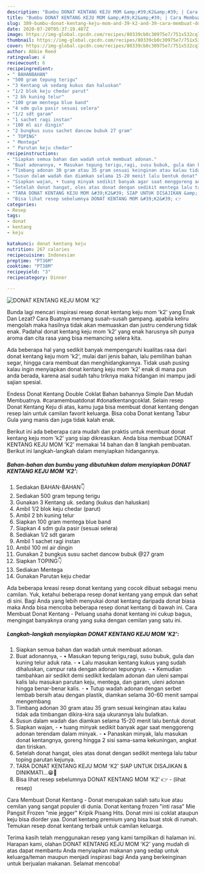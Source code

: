 ```yaml
---
description: "Bumbu DONAT KENTANG KEJU MOM &amp;#39;K2&amp;#39; | Cara Membuat DONAT KENTANG KEJU MOM &amp;#39;K2&amp;#39; Yang Sedap"
title: "Bumbu DONAT KENTANG KEJU MOM &amp;#39;K2&amp;#39; | Cara Membuat DONAT KENTANG KEJU MOM &amp;#39;K2&amp;#39; Yang Sedap"
slug: 389-bumbu-donat-kentang-keju-mom-and-39-k2-and-39-cara-membuat-donat-kentang-keju-mom-and-39-k2-and-39-yang-sedap
date: 2020-07-20T05:37:19.487Z
image: https://img-global.cpcdn.com/recipes/80339cb0c30975e7/751x532cq70/donat-kentang-keju-mom-k2-foto-resep-utama.jpg
thumbnail: https://img-global.cpcdn.com/recipes/80339cb0c30975e7/751x532cq70/donat-kentang-keju-mom-k2-foto-resep-utama.jpg
cover: https://img-global.cpcdn.com/recipes/80339cb0c30975e7/751x532cq70/donat-kentang-keju-mom-k2-foto-resep-utama.jpg
author: Abbie Reed
ratingvalue: 4
reviewcount: 6
recipeingredient:
- " BAHANBAHAN"
- "500 gram tepung terigu"
- "3 Kentang uk sedang kukus dan haluskan"
- "1/2 blok keju chedar parut"
- "2 bh kuning telur"
- "100 gram mentega blue band"
- "4 sdm gula pasir sesuai selera"
- "1/2 sdt garam"
- "1 sachet ragi instan"
- "100 ml air dingin"
- "2 bungkus susu sachet dancow bubuk 27 gram"
- " TOPING"
- " Mentega"
- " Parutan keju chedar"
recipeinstructions:
- "Siapkan semua bahan dan wadah untuk membuat adonan."
- "Buat adonannya, • Masukan tepung terigu,ragi, susu bubuk, gula dan kuning telur aduk rata. • Lalu masukan kentang kukus yang sudah dihaluskan, campur rata dengan adonan tepungnya. • Kemudian tambahkan air sedikit demi sedikit kedalam adonan dan uleni sampai kalis lalu masukan parutan keju, mentega, dan garam, uleni adonan hingga benar-benar kalis. • Tutup wadah adonan dengan serbet lembab bersih atau dengan plastik, diamkan selama 30-60 menit sampai mengembang"
- "Timbang adonan 30 gram atau 35 gram sesuai keinginan atau kalau tidak ada timbangan dikira-kira saja ukurannya lalu bulatkan."
- "Susun dalam wadah dan diamkan selama 15-20 menit lalu bentuk donat"
- "Siapkan wajan, • tuang minyak sedikit banyak agar saat menggoreng adonan terendam dalam minyak. • Panaskan minyak, lalu masukan donat kentangnya, goreng hingga 2 sisi sama-sama kekuningan, angkat dan tiriskan."
- "Setelah donat hangat, oles atas donat dengan sedikit mentega lalu tabur toping parutan kejunya."
- "TARA DONAT KENTANG KEJU MOM &#39;K2&#39; SIAP UNTUK DISAJIKAN &amp; DINIKMATI...😁🥰"
- "Bisa lihat resep sebelumnya DONAT KENTANG MOM &#39;K2&#39; 👉             (lihat resep)"
categories:
- Resep
tags:
- donat
- kentang
- keju

katakunci: donat kentang keju 
nutrition: 267 calories
recipecuisine: Indonesian
preptime: "PT36M"
cooktime: "PT38M"
recipeyield: "3"
recipecategory: Dinner

---
```



![DONAT KENTANG KEJU MOM &#39;K2&#39;](https://img-global.cpcdn.com/recipes/80339cb0c30975e7/751x532cq70/donat-kentang-keju-mom-k2-foto-resep-utama.jpg)

Bunda lagi mencari inspirasi resep donat kentang keju mom &#39;k2&#39; yang Enak Dan Lezat? Cara Buatnya memang susah-susah gampang. apabila keliru mengolah maka hasilnya tidak akan memuaskan dan justru cenderung tidak enak. Padahal donat kentang keju mom &#39;k2&#39; yang enak harusnya sih punya aroma dan cita rasa yang bisa memancing selera kita.

Ada beberapa hal yang sedikit banyak mempengaruhi kualitas rasa dari donat kentang keju mom &#39;k2&#39;, mulai dari jenis bahan, lalu pemilihan bahan segar, hingga cara membuat dan menghidangkannya. Tidak usah pusing kalau ingin menyiapkan donat kentang keju mom &#39;k2&#39; enak di mana pun anda berada, karena asal sudah tahu triknya maka hidangan ini mampu jadi sajian spesial.

Endess Donat Kentang Double Coklat Bahan bahannya Simple Dan Mudah Membuatnya. #caramembuatdonat #donatkentangcoklat. Selain resep Donat Kentang Keju di atas, kamu juga bisa membuat donat kentang dengan resep lain untuk camilan favorit keluarga. Bisa coba Donat kentang Tabur Gula yang manis dan juga tidak kalah enak.


Berikut ini ada beberapa cara mudah dan praktis untuk membuat donat kentang keju mom &#39;k2&#39; yang siap dikreasikan. Anda bisa membuat DONAT KENTANG KEJU MOM &#39;K2&#39; memakai 14 bahan dan 8 langkah pembuatan. Berikut ini langkah-langkah dalam menyiapkan hidangannya.

<!--inarticleads1-->

##### Bahan-bahan dan bumbu yang dibutuhkan dalam menyiapkan DONAT KENTANG KEJU MOM &#39;K2&#39;:

1. Sediakan  BAHAN-BAHAN👇
1. Sediakan 500 gram tepung terigu
1. Gunakan 3 Kentang uk. sedang (kukus dan haluskan)
1. Ambil 1/2 blok keju chedar (parut)
1. Ambil 2 bh kuning telur
1. Siapkan 100 gram mentega blue band
1. Siapkan 4 sdm gula pasir (sesuai selera)
1. Sediakan 1/2 sdt garam
1. Ambil 1 sachet ragi instan
1. Ambil 100 ml air dingin
1. Gunakan 2 bungkus susu sachet dancow bubuk @27 gram
1. Siapkan  TOPING👇
1. Sediakan  Mentega
1. Gunakan  Parutan keju chedar


Ada beberapa kreasi resep donat kentang yang cocok dibuat sebagai menu camilan. Yuk, ketahui beberapa resep donat kentang yang empuk dan sehat di sini. Bagi Anda yang lebih menyukai donat kentang daripada donat biasa maka Anda bisa mencoba beberapa resep donat kentang di bawah ini. Cara Membuat Donat Kentang - Peluang usaha donat kentang ini cukup bagus, mengingat banyaknya orang yang suka dengan cemilan yang satu ini. 

<!--inarticleads2-->

##### Langkah-langkah menyiapkan DONAT KENTANG KEJU MOM &#39;K2&#39;:

1. Siapkan semua bahan dan wadah untuk membuat adonan.
1. Buat adonannya, - • Masukan tepung terigu,ragi, susu bubuk, gula dan kuning telur aduk rata. - • Lalu masukan kentang kukus yang sudah dihaluskan, campur rata dengan adonan tepungnya. - • Kemudian tambahkan air sedikit demi sedikit kedalam adonan dan uleni sampai kalis lalu masukan parutan keju, mentega, dan garam, uleni adonan hingga benar-benar kalis. - • Tutup wadah adonan dengan serbet lembab bersih atau dengan plastik, diamkan selama 30-60 menit sampai mengembang
1. Timbang adonan 30 gram atau 35 gram sesuai keinginan atau kalau tidak ada timbangan dikira-kira saja ukurannya lalu bulatkan.
1. Susun dalam wadah dan diamkan selama 15-20 menit lalu bentuk donat
1. Siapkan wajan, - • tuang minyak sedikit banyak agar saat menggoreng adonan terendam dalam minyak. - • Panaskan minyak, lalu masukan donat kentangnya, goreng hingga 2 sisi sama-sama kekuningan, angkat dan tiriskan.
1. Setelah donat hangat, oles atas donat dengan sedikit mentega lalu tabur toping parutan kejunya.
1. TARA DONAT KENTANG KEJU MOM &#39;K2&#39; SIAP UNTUK DISAJIKAN &amp; DINIKMATI...😁🥰
1. Bisa lihat resep sebelumnya DONAT KENTANG MOM &#39;K2&#39; 👉 -             (lihat resep)


Cara Membuat Donat Kentang - Donat merupakan salah satu kue atau cemilan yang sangat populer di dunia. Donat kentang frozen &#34;inti rasa&#34; Mie Pangsit Frozen &#34;mie jegger&#34; Kripik Pisang Hits. Donat mini isi coklat ataupun keju bisa diorder yaa. Donat kentang premium yang bisa buat stok di rumah. Temukan resep donat kentang terbaik untuk camilan keluarga. 

Terima kasih telah menggunakan resep yang kami tampilkan di halaman ini. Harapan kami, olahan DONAT KENTANG KEJU MOM &#39;K2&#39; yang mudah di atas dapat membantu Anda menyiapkan makanan yang sedap untuk keluarga/teman maupun menjadi inspirasi bagi Anda yang berkeinginan untuk berjualan makanan. Selamat mencoba!
